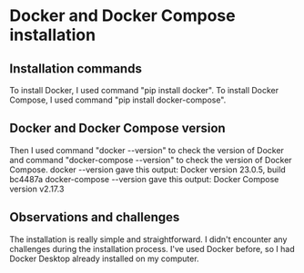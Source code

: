 # Docker and Docker Compose installation

## Installation commands

To install Docker, I used command "pip install docker". To install Docker Compose, I used command "pip install docker-compose".

## Docker and Docker Compose version

Then I used command "docker --version" to check the version of Docker and command "docker-compose --version" to check the version of Docker Compose.
docker --version gave this output: Docker version 23.0.5, build bc4487a
docker-compose --version gave this output: Docker Compose version v2.17.3

## Observations and challenges

The installation is really simple and straightforward. I didn't encounter any challenges during the installation process.
I've used Docker before, so I had Docker Desktop already installed on my computer.
